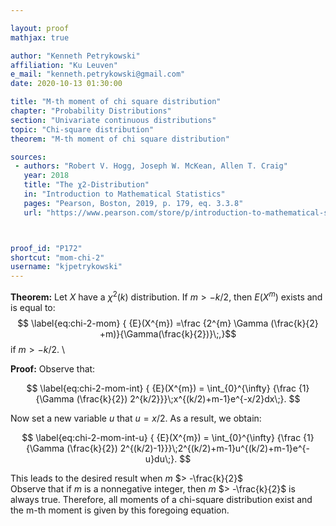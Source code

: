 ```yaml
---

layout: proof
mathjax: true

author: "Kenneth Petrykowski"
affiliation: "Ku Leuven"
e_mail: "kenneth.petrykowski@gmail.com"
date: 2020-10-13 01:30:00

title: "M-th moment of chi square distribution"
chapter: "Probability Distributions"
section: "Univariate continuous distributions"
topic: "Chi-square distribution"
theorem: "M-th moment of chi square distribution"

sources:
 - authors: "Robert V. Hogg, Joseph W. McKean, Allen T. Craig"
   year: 2018
   title: "The χ2-Distribution"
   in: "Introduction to Mathematical Statistics"
   pages: "Pearson, Boston, 2019, p. 179, eq. 3.3.8"
   url: "https://www.pearson.com/store/p/introduction-to-mathematical-statistics/P100000843744"



proof_id: "P172"
shortcut: "mom-chi-2"
username: "kjpetrykowski"
---
```



**Theorem:** Let $X$ have a $\chi^{2}(k)$ distribution. If $m > -k/2$, then $E(X^{m})$ exists and is equal to:
$$ \label{eq:chi-2-mom}
{ {E}(X^{m}) =\frac {2^{m} \Gamma (\frac{k}{2} +m)}{\Gamma(\frac{k}{2})}\;,}$$  if  $m  >  -k/2$. \

**Proof:** Observe that:

$$ \label{eq:chi-2-mom-int}
{ {E}(X^{m}) = \int_{0}^{\infty} {\frac {1}{\Gamma (\frac{k}{2}) 2^{k/2}}}\;x^{(k/2)+m-1}e^{-x/2}dx\;}. 
$$

Now set a new variable $u$ that $u=x/2$. As a result, we obtain:

$$ \label{eq:chi-2-mom-int-u}
{ {E}(X^{m}) = \int_{0}^{\infty} {\frac {1}{\Gamma (\frac{k}{2}) 2^{(k/2)-1}}}\;2^{(k/2)+m-1}u^{(k/2)+m-1}e^{-u}du\;}. 
$$

This leads to the desired result when $m$ $> -\frac{k}{2}$ \
Observe that if $m$ is a nonnegative integer, then $m$ $> -\frac{k}{2}$ is always true. Therefore,
all moments of a chi-square distribution exist and the m-th moment is given by this foregoing equation.